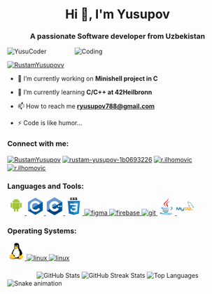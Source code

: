 
<h1 align="center">Hi 👋, I'm Yusupov</h1>
<h3 align="center">A passionate Software developer from Uzbekistan</h3>
<img align="right" alt="Coding" width="350" src="https://media.giphy.com/media/SWoSkN6DxTszqIKEqv/giphy.gif">

<p align="left"> <img src="https://komarev.com/ghpvc/?username=YusuCoder&label=Profile%20views&color=0e75b6&style=flat" alt="YusuCoder" /> </p>

<p align="left"> <a href="https://twitter.com/RustamYusupovv" target="blank"><img src="https://img.shields.io/twitter/follow/RustamYusupovv?logo=twitter&style=for-the-badge" alt="RustamYusupovv" /></a> </p>

- 🔭 I’m currently working on **Minishell project in C**

- 🌱 I’m currently learning **C/C++ at 42Heilbronn**

- 📫 How to reach me **ryusupov788@gmail.com**

- ⚡ Code is like humor...

<h3 align="left">Connect with me:</h3>
<p align="left">
<a href="https://twitter.com/RustamYusupovv" target="blank"><img align="center" src="https://raw.githubusercontent.com/rahuldkjain/github-profile-readme-generator/master/src/images/icons/Social/twitter.svg" alt="RustamYusupov" height="30" width="40" /></a>
<a href="https://www.linkedin.com/in/rustam-yusupov-1b0693226/" target="blank"><img align="center" src="https://raw.githubusercontent.com/rahuldkjain/github-profile-readme-generator/master/src/images/icons/Social/linked-in-alt.svg" alt="rustam-yusupov-1b0693226" height="30" width="40" /></a>
<a href="https://www.instagram.com/r.ilhomovic/" target="blank"><img align="center" src="https://raw.githubusercontent.com/rahuldkjain/github-profile-readme-generator/master/src/images/icons/Social/instagram.svg" alt="r.ilhomovic" height="30" width="40" /></a>
<a href="https://t.me/@RY00101" target="blank"><img align="center" src="https://img.icons8.com/?size=100&id=63306&format=png&color=000000" alt="r.ilhomovic" height="35" width="35" /></a>


<h3 align="left">Languages and Tools:</h3>
<p align="left"> <a href="https://developer.android.com" target="_blank" rel="noreferrer"> <img src="https://raw.githubusercontent.com/devicons/devicon/master/icons/android/android-original-wordmark.svg" alt="android" width="40" height="40"/> </a> 
<a href="https://www.cprogramming.com/" target="_blank" rel="noreferrer"> <img src="https://raw.githubusercontent.com/devicons/devicon/master/icons/c/c-original.svg" alt="c" width="40" height="40"/> </a> 
<a href="https://www.w3schools.com/cpp/" target="_blank" rel="noreferrer"> <img src="https://raw.githubusercontent.com/devicons/devicon/master/icons/cplusplus/cplusplus-original.svg" alt="cplusplus" width="40" height="40"/> </a> 
<a href="https://www.w3schools.com/css/" target="_blank" rel="noreferrer"> <img src="https://raw.githubusercontent.com/devicons/devicon/master/icons/css3/css3-original-wordmark.svg" alt="css3" width="40" height="40"/> </a> 
<a href="https://www.figma.com/" target="_blank" rel="noreferrer"> <img src="https://www.vectorlogo.zone/logos/figma/figma-icon.svg" alt="figma" width="40" height="40"/> </a> 
<a href="https://firebase.google.com/" target="_blank" rel="noreferrer"> <img src="https://www.vectorlogo.zone/logos/firebase/firebase-icon.svg" alt="firebase" width="40" height="40"/> </a> 
<a href="https://git-scm.com/" target="_blank" rel="noreferrer"> <img src="https://www.vectorlogo.zone/logos/git-scm/git-scm-icon.svg" alt="git" width="40" height="40"/> </a> 
<a href="https://www.java.com" target="_blank" rel="noreferrer"> <img src="https://raw.githubusercontent.com/devicons/devicon/master/icons/java/java-original.svg" alt="java" width="40" height="40"/> </a>  
<a href="https://www.mysql.com/" target="_blank" rel="noreferrer"> <img src="https://raw.githubusercontent.com/devicons/devicon/master/icons/mysql/mysql-original-wordmark.svg" alt="mysql" width="40" height="40"/> </a> 

<h3 align="left">Operating Systems:</h3>
<a href="https://www.linux.org/" target="_blank" rel="noreferrer"> <img src="https://raw.githubusercontent.com/devicons/devicon/master/icons/linux/linux-original.svg" alt="linux" width="40" height="40"/> </a> 
<a href="https://www.linux.org/" target="_blank" rel="noreferrer"> <img src="https://img.icons8.com/?size=100&id=17843&format=png&color=000000" alt="linux" width="40" height="40"/> </a> 
<a href="https://www.linux.org/" target="_blank" rel="noreferrer"> <img src="https://img.icons8.com/?size=100&id=108792&format=png&color=000000" alt="linux" width="40" height="40"/> </a>

###

<div align="center">
  <img src="https://github-readme-stats.vercel.app/api?username=YusuCoder&hide_title=false&hide_rank=false&show_icons=true&include_all_commits=true&count_private=true&disable_animations=false&theme=radical&locale=en&hide_border=false" height="170" alt="GitHub Stats" />
  <img src="https://github-readme-streak-stats.herokuapp.com/?user=YusuCoder&theme=tokyonight" height="170" alt="GitHub Streak Stats" />
  <img src="https://github-readme-stats.vercel.app/api/top-langs?username=YusuCoder&locale=en&hide_title=false&layout=compact&card_width=320&langs_count=5&theme=radical&hide_border=false" height="170" alt="Top Languages" />
</div>

<img align="center" src="https://profile-readme-generator.com/assets/snake.svg" alt="Snake animation" />



[web]: https://yusucoder.vercel.app/
[twitter]: https://twitter.com/RustamYusupovv
[instagram]: https://www.instagram.com/r.ilhomovic/
[linkedin]: https://www.linkedin.com/in/rustam-yusupov-1b0693226/
[telegram]: https://t.me/RY00101
